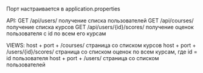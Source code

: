 Порт настраивается в application.properties


API:
GET /api/users/ получение списка пользователей
GET /api/courses/ получение списка курсов
GET /api/users/{id}/scores/ получение оценок пользователя с id по всем его курсам


VIEWS:
host + port + /courses/ страница со списком курсов
host + port + /users/{id}/scores/ страница со списком оценок по всем курсам, где id = id пользователя
host + port + /users/ страница со списком пользователей